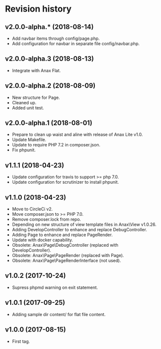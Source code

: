 Revision history
=================================



v2.0.0-alpha.* (2018-08-14)
---------------------------------

* Add navbar items through config/page.php.
* Add configuration for navbar in separate file config/navbar.php.



v2.0.0-alpha.3 (2018-08-13)
---------------------------------

* Integrate with Anax Flat.



v2.0.0-alpha.2 (2018-08-09)
---------------------------------

* New structure for Page.
* Cleaned up.
* Added unit test.



v2.0.0-alpha.1 (2018-08-01)
---------------------------------

* Prepare to clean up waist and aline with release of Anax Lite v1.0.
* Update Makefile.
* Update to require PHP 7.2 in composer.json.
* Fix phpunit.



v1.1.1 (2018-04-23)
---------------------------------

* Update configuration for travis to support >= php 7.0.
* Update configuration for scrutinizer to install phpunit.



v1.1.0 (2018-04-23)
---------------------------------

* Move to CircleCi v2.
* Move composer.json to >= PHP 7.0.
* Remove composer.lock from repo.
* Depending on new structure of view template files in Anax\\View v1.0.26.
* Adding DevelopController to enhance and replace DebugController.
* Adding Page to enhance and replace PageRender.
* Update with docker capability.
* Obsolete: Anax\\Page\\DebugController (replaced with DevelopController).
* Obsolete: Anax\\Page\\PageRender (replaced with Page).
* Obsolete: Anax\\Page\\PageRenderInterface (not used).



v1.0.2 (2017-10-24)
---------------------------------

* Supress phpmd warning on exit statement.



v1.0.1 (2017-09-25)
---------------------------------

* Adding sample dir content/ for flat file content.



v1.0.0 (2017-08-15)
---------------------------------

* First tag.
